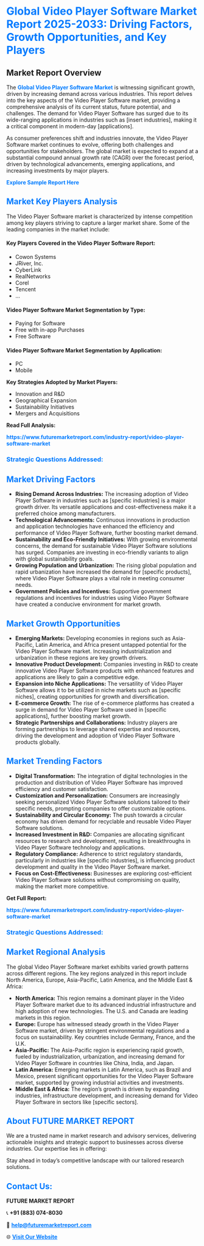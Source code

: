 <h1 style="color: #007BFF;">Global Video Player Software Market Report 2025-2033: Driving Factors, Growth Opportunities, and Key Players</h1>

<section id="overview">
<h2>Market Report Overview</h2>
<p>The <a href="https://www.futuremarketreport.com/industry-report/video-player-software-market" style="color: #007BFF; text-decoration: none;"><strong>Global Video Player Software Market</strong></a> is witnessing significant growth, driven by increasing demand across various industries. This report delves into the key aspects of the Video Player Software market, providing a comprehensive analysis of its current status, future potential, and challenges. The demand for Video Player Software has surged due to its wide-ranging applications in industries such as [insert industries], making it a critical component in modern-day [applications].</p>
<p>As consumer preferences shift and industries innovate, the Video Player Software market continues to evolve, offering both challenges and opportunities for stakeholders. The global market is expected to expand at a substantial compound annual growth rate (CAGR) over the forecast period, driven by technological advancements, emerging applications, and increasing investments by major players.</p>
</section>

<section id="overview">
<p><a href="https://www.futuremarketreport.com/request-sample/reportId=105926" style="color: #007BFF; text-decoration: none;"><strong>Explore Sample Report Here</strong></a></p>
</section>

<section id="key-players">
<h2 style="color: #007BFF;">Market Key Players Analysis</h2>
<p>The Video Player Software market is characterized by intense competition among key players striving to capture a larger market share. Some of the leading companies in the market include:</p>
<h4>Key Players Covered in the Video Player Software Report:</h4>
<ul><li>Cowon Systems</li><li>JRiver, Inc.</li><li>CyberLink</li><li>RealNetworks</li><li>Corel</li><li>Tencent</li><li>...</li></ul>
<h4>Video Player Software Market Segmentation by Type:</h4>
<ul><li>Paying for Software</li><li>Free with in-app Purchases</li><li>Free Software</li></ul>

<h4>Video Player Software Market Segmentation by Application:</h4>
<ul><li>PC</li><li>Mobile</li></ul>
<p><strong>Key Strategies Adopted by Market Players:</strong></p>
<ul>
<li>Innovation and R&D</li>
<li>Geographical Expansion</li>
<li>Sustainability Initiatives</li>
<li>Mergers and Acquisitions</li>
</ul>
</section>

<section>
<p><strong>Read Full Analysis: </strong></p><a href="https://www.futuremarketreport.com/industry-report/video-player-software-market" style="color: #007BFF; text-decoration: none;"><strong>https://www.futuremarketreport.com/industry-report/video-player-software-market</strong></a>
<h3 style="color: #007BFF;">Strategic Questions Addressed:</h3>
</section>

<section id="driving-factors">
<h2 style="color: #007BFF;">Market Driving Factors</h2>
<ul>
<li><strong>Rising Demand Across Industries:</strong> The increasing adoption of Video Player Software in industries such as [specific industries] is a major growth driver. Its versatile applications and cost-effectiveness make it a preferred choice among manufacturers.</li>
<li><strong>Technological Advancements:</strong> Continuous innovations in production and application technologies have enhanced the efficiency and performance of Video Player Software, further boosting market demand.</li>
<li><strong>Sustainability and Eco-Friendly Initiatives:</strong> With growing environmental concerns, the demand for sustainable Video Player Software solutions has surged. Companies are investing in eco-friendly variants to align with global sustainability goals.</li>
<li><strong>Growing Population and Urbanization:</strong> The rising global population and rapid urbanization have increased the demand for [specific products], where Video Player Software plays a vital role in meeting consumer needs.</li>
<li><strong>Government Policies and Incentives:</strong> Supportive government regulations and incentives for industries using Video Player Software have created a conducive environment for market growth.</li>
</ul>
</section>

<section id="growth-opportunities">
<h2 style="color: #007BFF;">Market Growth Opportunities</h2>
<ul>
<li><strong>Emerging Markets:</strong> Developing economies in regions such as Asia-Pacific, Latin America, and Africa present untapped potential for the Video Player Software market. Increasing industrialization and urbanization in these regions are key growth drivers.</li>
<li><strong>Innovative Product Development:</strong> Companies investing in R&D to create innovative Video Player Software products with enhanced features and applications are likely to gain a competitive edge.</li>
<li><strong>Expansion into Niche Applications:</strong> The versatility of Video Player Software allows it to be utilized in niche markets such as [specific niches], creating opportunities for growth and diversification.</li>
<li><strong>E-commerce Growth:</strong> The rise of e-commerce platforms has created a surge in demand for Video Player Software used in [specific applications], further boosting market growth.</li>
<li><strong>Strategic Partnerships and Collaborations:</strong> Industry players are forming partnerships to leverage shared expertise and resources, driving the development and adoption of Video Player Software products globally.</li>
</ul>
</section>

<section id="trending-factors">
<h2 style="color: #007BFF;">Market Trending Factors</h2>
<ul>
<li><strong>Digital Transformation:</strong> The integration of digital technologies in the production and distribution of Video Player Software has improved efficiency and customer satisfaction.</li>
<li><strong>Customization and Personalization:</strong> Consumers are increasingly seeking personalized Video Player Software solutions tailored to their specific needs, prompting companies to offer customizable options.</li>
<li><strong>Sustainability and Circular Economy:</strong> The push towards a circular economy has driven demand for recyclable and reusable Video Player Software solutions.</li>
<li><strong>Increased Investment in R&D:</strong> Companies are allocating significant resources to research and development, resulting in breakthroughs in Video Player Software technology and applications.</li>
<li><strong>Regulatory Compliance:</strong> Adherence to strict regulatory standards, particularly in industries like [specific industries], is influencing product development and quality in the Video Player Software market.</li>
<li><strong>Focus on Cost-Effectiveness:</strong> Businesses are exploring cost-efficient Video Player Software solutions without compromising on quality, making the market more competitive.</li>
</ul>
</section>

<section>
<p><strong>Get Full Report: </strong></p><a href="https://www.futuremarketreport.com/industry-report/video-player-software-market" style="color: #007BFF; text-decoration: none;"><strong>https://www.futuremarketreport.com/industry-report/video-player-software-market</strong></a>
<h3 style="color: #007BFF;">Strategic Questions Addressed:</h3>
</section>


<section id="regional-analysis">
<h2 style="color: #007BFF;">Market Regional Analysis</h2>
<p>The global Video Player Software market exhibits varied growth patterns across different regions. The key regions analyzed in this report include North America, Europe, Asia-Pacific, Latin America, and the Middle East & Africa:</p>
<ul>
<li><strong>North America:</strong> This region remains a dominant player in the Video Player Software market due to its advanced industrial infrastructure and high adoption of new technologies. The U.S. and Canada are leading markets in this region.</li>
<li><strong>Europe:</strong> Europe has witnessed steady growth in the Video Player Software market, driven by stringent environmental regulations and a focus on sustainability. Key countries include Germany, France, and the U.K.</li>
<li><strong>Asia-Pacific:</strong> The Asia-Pacific region is experiencing rapid growth, fueled by industrialization, urbanization, and increasing demand for Video Player Software in countries like China, India, and Japan.</li>
<li><strong>Latin America:</strong> Emerging markets in Latin America, such as Brazil and Mexico, present significant opportunities for the Video Player Software market, supported by growing industrial activities and investments.</li>
<li><strong>Middle East & Africa:</strong> The region’s growth is driven by expanding industries, infrastructure development, and increasing demand for Video Player Software in sectors like [specific sectors].</li>
</ul>
</section>

<footer>
<h2 style="color: #007BFF;">About FUTURE MARKET REPORT</h2>
<p>We are a trusted name in market research and advisory services, delivering actionable insights and strategic support to businesses across diverse industries. Our expertise lies in offering:</p>

<p>Stay ahead in today’s competitive landscape with our tailored research solutions.</p>

<h2 style="color: #007BFF;">Contact Us:</h2>
<p><strong>FUTURE MARKET REPORT</strong></p>
<p>📞 <strong>+91 (883) 074-8030</strong></p>
<p>📧 <strong><a href="mailto:help@futuremarketreport.com" style="color: #007BFF;">help@futuremarketreport.com</a></strong></p>
<p>🌐 <strong><a href="https://www.futuremarketreport.com/" style="color: #007BFF;">Visit Our Website</a></strong></p>
</footer>